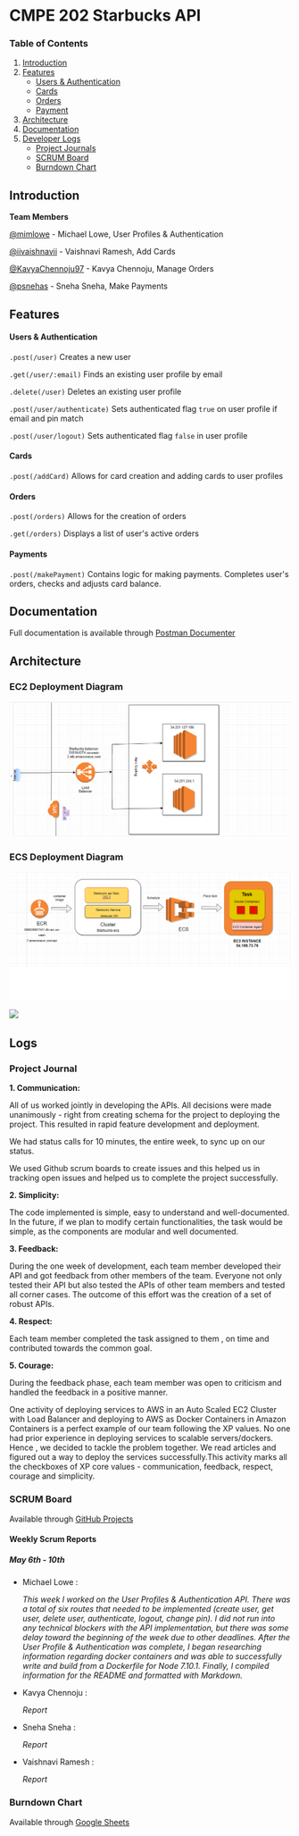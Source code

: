 # CMPE 202 Starbucks API

### Table of Contents

1. [Introduction](#introduction)
2. [Features](#features)
    - [Users & Authentication](#features)
    - [Cards](#features)
    - [Orders](#features)
    - [Payment](#features)
3. [Architecture](#architecture)
4. [Documentation](#documentation)
5. [Developer Logs](#logs)
    - [Project Journals](#logs)
    - [SCRUM Board](#logs)
    - [Burndown Chart](#logs)

## Introduction

<strong>Team Members</strong>

[@mimlowe](https://github.com/mimlowe) - Michael Lowe, User Profiles & Authentication

[@iivaishnavii](https://github.com/iivaishnavii) - Vaishnavi Ramesh, Add Cards

[@KavyaChennoju97](https://github.com/KavyaChennoju97) - Kavya Chennoju, Manage Orders

[@psnehas](https://github.com/psnehas) - Sneha Sneha, Make Payments

## Features

#### Users & Authentication

`.post(/user)` Creates a new user

`.get(/user/:email)` Finds an existing user profile by email

`.delete(/user)` Deletes an existing user profile

`.post(/user/authenticate)` Sets authenticated flag `true` on user profile if email and pin match

`.post(/user/logout)` Sets authenticated flag `false` in user profile

#### Cards

`.post(/addCard)` Allows for card creation and adding cards to user profiles

#### Orders

`.post(/orders)` Allows for the creation of orders

`.get(/orders)` Displays a list of user's active orders

#### Payments

`.post(/makePayment)` Contains logic for making payments. Completes user's orders, checks and adjusts card balance.

## Documentation

Full documentation is available through
[Postman Documenter](https://documenter.getpostman.com/view/6559172/S1Lx1U85)

## Architecture

### EC2 Deployment Diagram

![EC2 Deployment Diagram](./architecture/DEPLOYMENT-EC2.png)

### ECS Deployment Diagram

![ECS Deployment Diagram](./architecture/DEPLOYMENT-ECS.png)

![](.png)

## Logs

### Project Journal

<strong>1. Communication:</strong>

  All of us worked jointly in developing the APIs. All decisions were made unanimously - right from creating schema for the project to deploying the project.  This resulted in rapid feature development and deployment.

  We had status calls for 10 minutes, the entire week, to sync up on our status.

  We used Github scrum boards to create issues and this helped us in tracking open issues and helped us to complete the project successfully.


<strong>2. Simplicity:</strong>

  The code implemented is simple, easy to understand and well-documented. In the future, if we plan to modify certain functionalities, the task would be simple, as the components are modular and well documented.


<strong>3. Feedback:</strong>

  During the one week of development, each team member developed their API and got feedback from other members of the team. Everyone not only tested their API but also tested the APIs of other team members and tested all corner cases. The outcome of this effort was the creation of a set of robust APIs.

<strong>4. Respect:</strong>

  Each team member completed the task assigned to them , on time and contributed towards the common goal.

<strong>5. Courage:</strong>

  During the feedback phase, each team member was open to criticism and handled the feedback in a positive manner.

One activity of deploying services to AWS in an Auto Scaled EC2 Cluster with Load Balancer and deploying to AWS as Docker Containers in Amazon Containers is a perfect example of our team following the XP values. No one had prior experience in deploying services to scalable servers/dockers. Hence , we decided to tackle the problem together. We read articles and figured out a way to deploy the services successfully.This activity marks all the checkboxes of XP core values - communication, feedback, respect, courage and simplicity.


### SCRUM Board  
Available through [GitHub Projects](https://github.com/gopinathsjsu/teamproject-sharks/projects/1)

#### Weekly Scrum Reports
##### May 6th - 10th

- Michael Lowe :

  *This week I worked on the User Profiles & Authentication API. There was a total of six routes that needed to be implemented (create user, get user, delete user, authenticate, logout, change pin). I did not run into any technical blockers with the API implementation, but there was some delay toward the beginning of the week due to other deadlines. After the User Profile & Authentication was complete, I began researching information regarding docker containers and was able to successfully write and build from a Dockerfile for Node 7.10.1. Finally, I compiled information for the README and formatted with Markdown.*


- Kavya Chennoju :

  *Report*


- Sneha Sneha :

  *Report*


- Vaishnavi Ramesh :

  *Report*




### Burndown Chart
Available through [Google Sheets](https://docs.google.com/spreadsheets/d/1DYcUOFwiUoBoNflIyikQGykGCQYsfOQZoiGb_CPGHwA/edit?usp=sharing)
